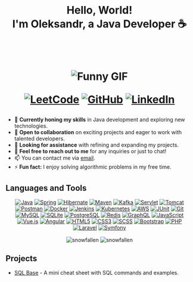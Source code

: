  <h1 align="center">
 </br></br></br> Hello, World!</br>
  I'm Oleksandr, a Java Developer ☕️  </br></br></br>
  </p>
   <p align="center">
  <img src="https://i.giphy.com/media/v1.Y2lkPTc5MGI3NjExdjE1ZWJ0dDhtZmN5OHpqaDhqN2NtYmR3MGJ6c3JwMTljbjlhZDcwdyZlcD12MV9pbnRlcm5hbF9naWZfYnlfaWQmY3Q9Zw/zOvBKUUEERdNm/giphy.gif" alt="Funny GIF">
</p>
  <p align="center">
  <a href="https://leetcode.com/u/snowfallen/"><img src="https://img.shields.io/badge/-LeetCode-FFA116?style=flat-square&logo=leetcode&logoColor=white" alt="LeetCode"></a>
  <a href="https://github.com/snowfallen"><img src="https://img.shields.io/badge/-GitHub-181717?style=flat-square&logo=github&logoColor=white" alt="GitHub"></a>
  <a href="https://www.linkedin.com/in/oleksandr-bondarenko-snowfall/"><img src="https://img.shields.io/badge/-LinkedIn-0A66C2?style=flat-square&logo=linkedin&logoColor=white" alt="LinkedIn"></a>
 </h1>

 
- 🌱 **Currently honing my skills** in Java development and exploring new technologies.
- 👯 **Open to collaboration** on exciting projects and eager to work with talented developers.
- 🤔 **Looking for assistance** with refining and expanding my projects.
- 💬 **Feel free to reach out to me** for any inquiries or just to chat!
- 📫 You can contact me via [email](mailto:bondarenkoov.dev@gmail.com).
- ⚡ **Fun fact:** I enjoy solving algorithmic problems in my free time.

## Languages and Tools

<p align="center">
  <a href="https://docs.oracle.com/en/java/"><img src="https://img.shields.io/badge/-Java-007396?style=flat-square&logo=java&logoColor=white" alt="Java"/></a>
  <a href="https://spring.io/projects/spring-framework"><img src="https://img.shields.io/badge/-Spring-6DB33F?style=flat-square&logo=spring&logoColor=white" alt="Spring"/></a>
  <a href="https://hibernate.org/orm/"><img src="https://img.shields.io/badge/-Hibernate-59666C?style=flat-square&logo=hibernate&logoColor=white" alt="Hibernate"/></a>
  <a href="https://maven.apache.org/"><img src="https://img.shields.io/badge/-Maven-C71A36?style=flat-square&logo=apache-maven&logoColor=white" alt="Maven"/></a>
  <a href="https://kafka.apache.org/"><img src="https://img.shields.io/badge/-Kafka-231F20?style=flat-square&logo=apache-kafka&logoColor=white" alt="Kafka"/></a>
  <a href="https://docs.oracle.com/javaee/7/api/javax/servlet/package-summary.html"><img src="https://img.shields.io/badge/-Servlet-4A8FC2?style=flat-square&logo=java&logoColor=white" alt="Servlet"/></a>
  <a href="https://tomcat.apache.org/"><img src="https://img.shields.io/badge/-Tomcat-F8DC75?style=flat-square&logo=apache-tomcat&logoColor=black" alt="Tomcat"/></a>
  <a href="https://www.postman.com/"><img src="https://img.shields.io/badge/-Postman-FF6C37?style=flat-square&logo=postman&logoColor=white" alt="Postman"/></a>
  <a href="https://www.docker.com/"><img src="https://img.shields.io/badge/-Docker-2496ED?style=flat-square&logo=docker&logoColor=white" alt="Docker"/></a>
  <a href="https://www.jenkins.io/"><img src="https://img.shields.io/badge/-Jenkins-D24939?style=flat-square&logo=jenkins&logoColor=white" alt="Jenkins"/></a>
  <a href="https://kubernetes.io/"><img src="https://img.shields.io/badge/-Kubernetes-326CE5?style=flat-square&logo=kubernetes&logoColor=white" alt="Kubernetes"/></a>
  <a href="https://aws.amazon.com/"><img src="https://img.shields.io/badge/-AWS-232F3E?style=flat-square&logo=amazon-aws&logoColor=white" alt="AWS"/></a>
  <a href="https://junit.org/junit5/"><img src="https://img.shields.io/badge/-JUnit-25A162?style=flat-square&logo=junit5&logoColor=white" alt="JUnit"/></a>
  <a href="https://git-scm.com/"><img src="https://img.shields.io/badge/-Git-F05032?style=flat-square&logo=git&logoColor=white" alt="Git"/></a>
  <a href="https://www.mysql.com/"><img src="https://img.shields.io/badge/-MySQL-4479A1?style=flat-square&logo=mysql&logoColor=white" alt="MySQL"/></a>
  <a href="https://www.sqlite.org/"><img src="https://img.shields.io/badge/-SQLite-003B57?style=flat-square&logo=sqlite&logoColor=white" alt="SQLite"/></a>
  <a href="https://www.postgresql.org/"><img src="https://img.shields.io/badge/-PostgreSQL-336791?style=flat-square&logo=postgresql&logoColor=white" alt="PostgreSQL"/></a>
  <a href="https://redis.io/"><img src="https://img.shields.io/badge/-Redis-DC382D?style=flat-square&logo=redis&logoColor=white" alt="Redis"/></a>
  <a href="https://graphql.org/"><img src="https://img.shields.io/badge/-GraphQL-E10098?style=flat-square&logo=graphql&logoColor=white" alt="GraphQL"/></a>
  <a href="https://developer.mozilla.org/en-US/docs/Web/JavaScript"><img src="https://img.shields.io/badge/-JavaScript-F7DF1E?style=flat-square&logo=javascript&logoColor=black" alt="JavaScript"/></a>
  <a href="https://vuejs.org/"><img src="https://img.shields.io/badge/-Vue.js-4FC08D?style=flat-square&logo=vue.js&logoColor=white" alt="Vue.js"/></a>
  <a href="https://angular.io/"><img src="https://img.shields.io/badge/-Angular-DD0031?style=flat-square&logo=angular&logoColor=white" alt="Angular"/></a>
  <a href="https://developer.mozilla.org/en-US/docs/Web/Guide/HTML/HTML5"><img src="https://img.shields.io/badge/-HTML5-E34F26?style=flat-square&logo=html5&logoColor=white" alt="HTML5"/></a>
  <a href="https://developer.mozilla.org/en-US/docs/Web/CSS"><img src="https://img.shields.io/badge/-CSS3-1572B6?style=flat-square&logo=css3&logoColor=white" alt="CSS3"/></a>
  <a href="https://sass-lang.com/"><img src="https://img.shields.io/badge/-SCSS-CC6699?style=flat-square&logo=sass&logoColor=white" alt="SCSS"/></a>
  <a href="https://getbootstrap.com/"><img src="https://img.shields.io/badge/-Bootstrap-563D7C?style=flat-square&logo=bootstrap&logoColor=white" alt="Bootstrap"/></a>
  <a href="https://www.php.net/"><img src="https://img.shields.io/badge/-PHP-777BB4?style=flat-square&logo=php&logoColor=white" alt="PHP"/></a>
  <a href="https://laravel.com/"><img src="https://img.shields.io/badge/-Laravel-FF2D20?style=flat-square&logo=laravel&logoColor=white" alt="Laravel"/></a>
  <a href="https://symfony.com/"><img src="https://img.shields.io/badge/-Symfony-000000?style=flat-square&logo=symfony&logoColor=white" alt="Symfony"/></a>
</p>

<p align="center"><img align="center" src="https://github-readme-stats.vercel.app/api?username=snowfallen&show_icons=true&locale=en&theme=tokyonight" alt="snowfallen"/>

<img align="center" src="https://github-readme-streak-stats.herokuapp.com/?user=snowfallen&theme=tokyonight" alt="snowfallen" />
</p>

## Projects

- [SQL Base](https://github.com/snowfallen/sql-base) - A mini cheat sheet with SQL commands and examples.

